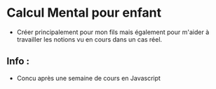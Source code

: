 # Calcul Mental pour enfant
- Créer principalement pour mon fils mais également pour m'aider à travailler les notions vu en cours dans un cas réel.

## Info :
- Concu après une semaine de cours en Javascript

